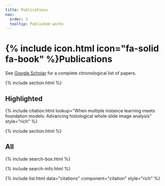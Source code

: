 ```yaml
---
title: Publications
nav:
  order: 3
  tooltip: Published works
---
```


# {% include icon.html icon="fa-solid fa-book" %}Publications

See [Google Scholar](https://scholar.google.com/citations?hl=en&user=nErn9W8AAAAJ&view_op=list_works&sortby=pubdate) for a complete chronological list of papers.

{% include section.html %}

## Highlighted

{% include citation.html lookup="When multiple instance learning meets foundation models: Advancing histological whole slide image analysis" style="rich" %}

{% include section.html %}

## All

{% include search-box.html %}

{% include search-info.html %}

{% include list.html data="citations" component="citation" style="rich" %}
